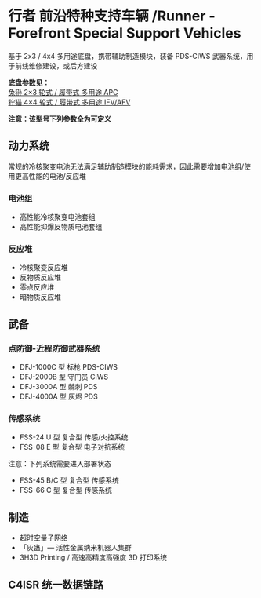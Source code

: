# 行者 前沿特种支持车辆 /Runner - Forefront Special Support Vehicles

基于 2x3 / 4x4 多用途底盘，携带辅助制造模块，装备 PDS-CIWS 武器系统，用于前线维修建设，或后方建设

**底盘参数见：**  
[兔狲 2×3 轮式 / 履带式 多用途 APC](./2x3%20Multipurpose%20APC%20Family.MD)  
[狞猫 4×4 轮式 / 履带式 多用途 IFV/AFV](./4x4%20Multipurpose%20IFV%20or%20AFV%20Family.md)

**注意：该型号下列参数全为可定义**

## 动力系统

常规的冷核聚变电池无法满足辅助制造模块的能耗需求，因此需要增加电池组/使用更高性能的电池/反应堆

### 电池组

- 高性能冷核聚变电池套组
- 高性能抑爆反物质电池套组

### 反应堆

- 冷核聚变反应堆
- 反物质反应堆
- 零点反应堆
- 暗物质反应堆

## 武备

### 点防御-近程防御武器系统

- DFJ-1000C 型 标枪 PDS-CIWS
- DFJ-2000B 型 守门员 CIWS
- DFJ-3000A 型 棘刺 PDS
- DFJ-4000A 型 灰烬 PDS

### 传感系统

- FSS-24 U 型 复合型 传感/火控系统
- FSS-08 E 型 复合型 电子对抗系统

注意：下列系统需要进入部署状态

- FSS-45 B/C 型 复合型 传感系统
- FSS-66 C 型 复合型 传感系统

## 制造

- 超时空量子网络
- 「灰蛊」— 活性金属纳米机器人集群
- 3H3D Printing / 高速高精度高强度 3D 打印系统

## C4ISR 统一数据链路
